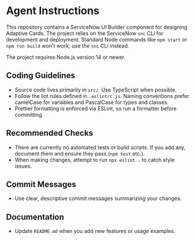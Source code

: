 # Agent Instructions

This repository contains a ServiceNow UI Builder component for designing Adaptive Cards. The project relies on the ServiceNow `snc` CLI for development and deployment. Standard Node commands like `npm start` or `npm run build` won't work; use the `snc` CLI instead.

The project requires Node.js version 14 or newer.

## Coding Guidelines
- Source code lives primarily in `src/`. Use TypeScript when possible.
- Follow the lint rules defined in `.eslintrc.js`. Naming conventions prefer camelCase for variables and PascalCase for types and classes.
- Prettier formatting is enforced via ESLint, so run a formatter before committing.

## Recommended Checks
- There are currently no automated tests or build scripts. If you add any, document them and ensure they pass (`npm test` etc.).
- When making changes, attempt to run `npx eslint .` to catch style issues.

## Commit Messages
- Use clear, descriptive commit messages summarizing your changes.

## Documentation
- Update `README.md` when you add new features or usage examples.
